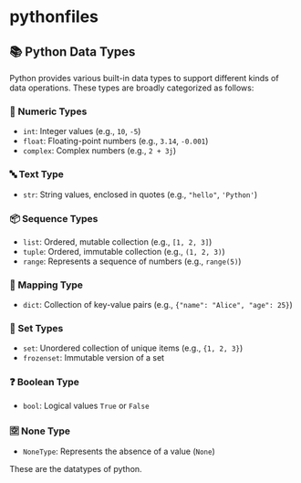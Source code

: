 # pythonfiles

## 📚 Python Data Types

Python provides various built-in data types to support different kinds of data operations. These types are broadly categorized as follows:

### 🔢 Numeric Types
- `int`: Integer values (e.g., `10`, `-5`)
- `float`: Floating-point numbers (e.g., `3.14`, `-0.001`)
- `complex`: Complex numbers (e.g., `2 + 3j`)

### 🔤 Text Type
- `str`: String values, enclosed in quotes (e.g., `"hello"`, `'Python'`)

### 📦 Sequence Types
- `list`: Ordered, mutable collection (e.g., `[1, 2, 3]`)
- `tuple`: Ordered, immutable collection (e.g., `(1, 2, 3)`)
- `range`: Represents a sequence of numbers (e.g., `range(5)`)

### 📘 Mapping Type
- `dict`: Collection of key-value pairs (e.g., `{"name": "Alice", "age": 25}`)

### 🔘 Set Types
- `set`: Unordered collection of unique items (e.g., `{1, 2, 3}`)
- `frozenset`: Immutable version of a set

### ❓ Boolean Type
- `bool`: Logical values `True` or `False`

### 🈳 None Type
- `NoneType`: Represents the absence of a value (`None`)
  
These are the datatypes of python.
